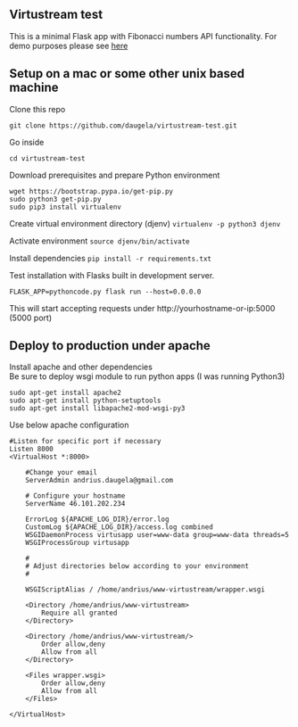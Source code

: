 ## Virtustream test

This is a minimal Flask app with Fibonacci numbers API functionality.
For demo purposes please see [here](http://46.101.202.234:8000)

## Setup on a mac or some other unix based machine

Clone this repo

`git clone https://github.com/daugela/virtustream-test.git`

Go inside

`cd virtustream-test`

Download prerequisites and prepare Python environment

`wget https://bootstrap.pypa.io/get-pip.py`  
`sudo python3 get-pip.py`  
`sudo pip3 install virtualenv`  

Create virtual environment directory (djenv)
`virtualenv -p python3 djenv`

Activate environment
`source djenv/bin/activate`

Install dependencies
`pip install -r requirements.txt`

Test installation with Flasks built in development server.

`FLASK_APP=pythoncode.py flask run --host=0.0.0.0`

This will start accepting requests under http://yourhostname-or-ip:5000 (5000 port)

## Deploy to production under apache

Install apache and other dependencies    
Be sure to deploy wsgi module to run python apps (I was running Python3)  

`sudo apt-get install apache2`  
`sudo apt-get install python-setuptools`  
`sudo apt-get install libapache2-mod-wsgi-py3`  

Use below apache configuration

```
#Listen for specific port if necessary
Listen 8000
<VirtualHost *:8000>
	
	#Change your email
	ServerAdmin andrius.daugela@gmail.com

	# Configure your hostname
	ServerName 46.101.202.234

	ErrorLog ${APACHE_LOG_DIR}/error.log
	CustomLog ${APACHE_LOG_DIR}/access.log combined
	WSGIDaemonProcess virtusapp user=www-data group=www-data threads=5
	WSGIProcessGroup virtusapp

	#
	# Adjust directories below according to your environment
	#

	WSGIScriptAlias / /home/andrius/www-virtustream/wrapper.wsgi

	<Directory /home/andrius/www-virtustream>
		Require all granted
	</Directory>

	<Directory /home/andrius/www-virtustream/>
		Order allow,deny
		Allow from all
	</Directory>

	<Files wrapper.wsgi>     
		Order allow,deny
		Allow from all
	</Files>

</VirtualHost>
```